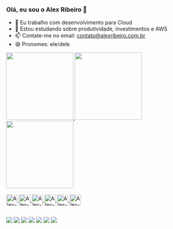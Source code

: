 ### Olá, eu sou o Alex Ribeiro 👋

- 🔭 Eu trabalho com desenvolvimento para Cloud
- 🌱 Estou estudando sobre produtividade, investimentos e AWS
- 📫 Contate-me no email: contato@alexribeiro.com.br
- 😄 Pronomes: ele/dele

<div>
  <a href="https://beacons.ai/alexribeirodev">
  <img height="180em" src="https://github-readme-stats.vercel.app/api?username=alexribeirodev&show_icons=true&theme=dark&include_all_commits=true&count_private=true"/>
  <img height="180em" src="https://github-readme-stats.vercel.app/api/top-langs?username=alexribeirodev&theme=dark&layout=compact&langs_count=16"/>
  <img height="180em" src="https://github-readme-stats.vercel.app/api/wakatime?username=alexribeirodev"/>
</div>
  

<div style="display: inline_block"><br>
  <img alt="Alex-NodeJs" align="center" height="30" src="https://img.shields.io/badge/Node.js-43853D?style=for-the-badge&logo=node.js&logoColor=white"/>
  <img alt="Alex-AWS" align="center" height="30" src="https://img.shields.io/badge/Amazon_AWS-232F3E?style=for-the-badge&logo=amazon-aws&logoColor=white"/>
  <img alt="Alex-DotNET" align="center" height="30" src="https://img.shields.io/badge/.NET-5C2D91?style=for-the-badge&logo=.net&logoColor=white"/>
  <img alt="Alex-Mysql" align="center" height="30" src="https://img.shields.io/badge/MySQL-00000F?style=for-the-badge&logo=mysql&logoColor=white"/>
  <img alt="Alex-Postgresql" align="center" height="30" src="https://img.shields.io/badge/PostgreSQL-316192?style=for-the-badge&logo=postgresql&logoColor=white"/>
  <img alt="Alex-MongoDB" align="center" height="30" src="https://img.shields.io/badge/MongoDB-4EA94B?style=for-the-badge&logo=mongodb&logoColor=white"/>
</div>
  
##
  
<div>
  <a href="mailto:contato@alexribeiro.com.br"><img src="https://img.shields.io/badge/Gmail-D14836?style=for-the-badge&logo=gmail&logoColor=white" target="_blank"></a>
  <a href="https://www.instagram.com/alexribeirodev/"><img src="https://img.shields.io/badge/Instagram-E4405F?style=for-the-badge&logo=instagram&logoColor=white" target="_blank"></a>
  <a href="https://twitter.com/alexribeirodev"><img src="https://img.shields.io/badge/Twitter-1DA1F2?style=for-the-badge&logo=twitter&logoColor=white" target="_blank"></a>
  <a href="https://www.linkedin.com/in/alexribeirodev/"><img src="https://img.shields.io/badge/LinkedIn-0077B5?style=for-the-badge&logo=linkedin&logoColor=white" target="_blank"></a>
  <a href="https://github.com/alexribeirodev"><img src="https://img.shields.io/badge/GitHub-100000?style=for-the-badge&logo=github&logoColor=white" target="_blank"></a>
  <a href="https://medium.com/alex-ribeiro"><img src="https://img.shields.io/badge/Medium-12100E?style=for-the-badge&logo=medium&logoColor=white" target="_blank"></a>
  <a href="https://www.twitch.tv/alexribeirodev"><img src="https://img.shields.io/badge/Twitch-9146FF?style=for-the-badge&logo=twitch&logoColor=white" target="_blank"></a>
</div>
